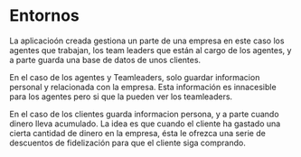 # Entornos

La aplicacioón creada gestiona un parte de una empresa en este caso los agentes que trabajan, los team leaders que están al cargo de los agentes, y a parte guarda una base de datos de unos clientes.

En el caso de los agentes y Teamleaders, solo guardar informacion personal y relacionada con la empresa.
Esta información es innacesible para los agentes pero si que la pueden ver los teamleaders.

En el caso de los clientes guarda informacion persona, y a parte cuando dinero lleva acumulado. La idea es que cuando el cliente ha gastado una cierta cantidad de dinero en la empresa, ésta le ofrezca una serie de descuentos de fidelización para que el cliente siga comprando.

